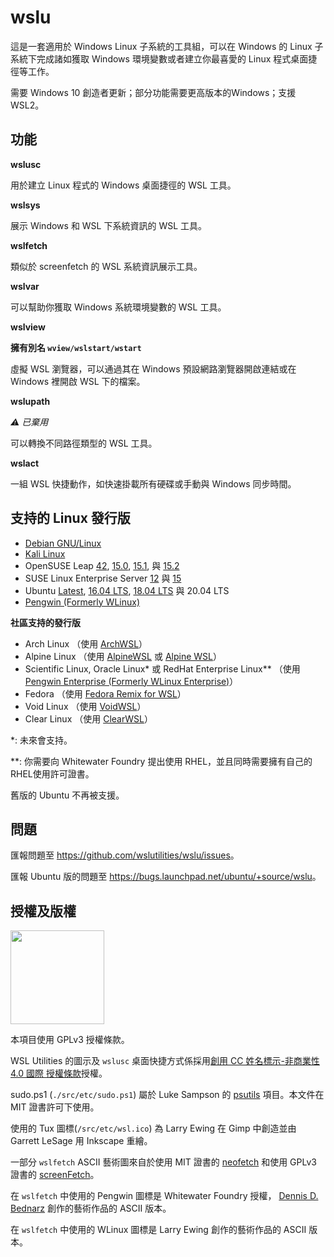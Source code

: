 
# wslu

這是一套適用於 Windows Linux 子系統的工具組，可以在 Windows 的 Linux 子系統下完成諸如獲取 Windows 環境變數或者建立你最喜愛的 Linux 程式桌面捷徑等工作。

需要 Windows 10 創造者更新；部分功能需要更高版本的Windows；支援 WSL2。

## 功能

**wslusc**

用於建立 Linux 程式的 Windows 桌面捷徑的 WSL 工具。

**wslsys**

展示 Windows 和 WSL 下系統資訊的 WSL 工具。

**wslfetch**

類似於 screenfetch 的 WSL 系統資訊展示工具。

**wslvar**

可以幫助你獲取 Windows 系統環境變數的 WSL 工具。

**wslview**

**擁有別名 `wview/wslstart/wstart`**

虛擬 WSL 瀏覽器，可以通過其在 Windows 預設網路瀏覽器開啟連結或在 Windows 裡開啟 WSL 下的檔案。

**wslupath**

*⚠ 已棄用*

可以轉換不同路徑類型的 WSL 工具。

**wslact**

一組 WSL 快捷動作，如快速掛載所有硬碟或手動與 Windows 同步時間。

## 支持的 Linux 發行版

- [Debian GNU/Linux](https://www.microsoft.com/store/productId/9MSVKQC78PK6)
- [Kali Linux](https://www.microsoft.com/store/productId/9PKR34TNCV07)
- OpenSUSE Leap [42](https://www.microsoft.com/store/productId/9NJVJTS82TJX), [15.0](https://www.microsoft.com/store/productId/9N1TB6FPVJ8C), [15.1](https://www.microsoft.com/store/productId/9NJFZK00FGKV), 與 [15.2](https://www.microsoft.com/store/productId/9MZD0N9Z4M4H)
- SUSE Linux Enterprise Server [12](https://www.microsoft.com/store/productId/9P32MWBH6CNS) 與 [15](https://www.microsoft.com/store/productId/9PMW35D7FNLX)
- Ubuntu [Latest](https://www.microsoft.com/store/productId/9NBLGGH4MSV6), [16.04 LTS](https://www.microsoft.com/store/productId/9PJN388HP8C9), [18.04 LTS](https://www.microsoft.com/store/productId/9N9TNGVNDL3Q) 與 20.04 LTS
- [Pengwin (Formerly WLinux)](https://www.microsoft.com/store/productId/9NV1GV1PXZ6P)

**社區支持的發行版**
- Arch Linux （使用 [ArchWSL](https://github.com/yuk7/ArchWSL)）
- Alpine Linux （使用 [AlpineWSL](https://github.com/yuk7/AlpineWSL) 或 [Alpine WSL](https://www.microsoft.com/store/productId/9P804CRF0395)）
- Scientific Linux, Oracle Linux* 或 RedHat Enterprise Linux** （使用 [Pengwin Enterprise (Formerly WLinux Enterprise)](https://www.microsoft.com/store/productId/9N8LP0X93VCP)）
- Fedora （使用 [Fedora Remix for WSL](https://github.com/WhitewaterFoundry/WSLFedoraRemix)）
- Void Linux （使用 [VoidWSL](https://github.com/am11/VoidWSL)）
- Clear Linux （使用 [ClearWSL](https://github.com/wight554/ClearWSL)）


*: 未來會支持。

**: 你需要向 Whitewater Foundry 提出使用 RHEL，並且同時需要擁有自己的 RHEL使用許可證書。

舊版的 Ubuntu 不再被支援。

## 問題

匯報問題至 <https://github.com/wslutilities/wslu/issues>。

匯報 Ubuntu 版的問題至 <https://bugs.launchpad.net/ubuntu/+source/wslu>。

## 授權及版權

<img width="150" src="https://www.gnu.org/graphics/gplv3-with-text-136x68.png">

本項目使用 GPLv3 授權條款。

WSL Utilities 的圖示及 `wslusc` 桌面快捷方式係採用[創用 CC 姓名標示-非商業性 4.0 國際 授權條款](http://creativecommons.org/licenses/by-nc/4.0/)授權。



sudo.ps1 (`./src/etc/sudo.ps1`) 屬於 Luke Sampson 的 [psutils](^1) 項目。本文件在 MIT 證書許可下使用。

使用的 Tux 圖標(`/src/etc/wsl.ico`) 為 Larry Ewing 在 Gimp 中創造並由 Garrett LeSage 用 Inkscape 重繪。

一部分 `wslfetch` ASCII 藝術圖來自於使用 MIT 證書的 [neofetch](^2) 和使用 GPLv3 證書的 [screenFetch](^3)。

在 `wslfetch` 中使用的 Pengwin 圖標是 Whitewater Foundry 授權， [Dennis D. Bednarz](^4) 創作的藝術作品的 ASCII 版本。

在 `wslfetch` 中使用的 WLinux 圖標是 Larry Ewing 創作的藝術作品的 ASCII 版本。

[^1]: https://github.com/lukesampson/psutils/
[^2]: https://github.com/dylanaraps/neofetch/
[^3]: https://github.com/KittyKatt/screenFetch/
[^4]: https://twitter.com/DennisBednarz